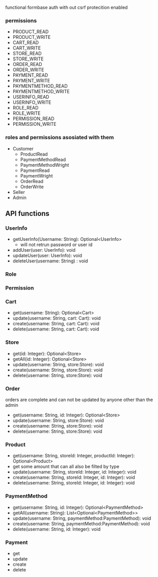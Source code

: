 functional formbase auth with out csrf protecition enabled

### permissions

- PRODUCT_READ
- PRODUCT_WRITE
- CART_READ
- CART_WRITE
- STORE_READ
- STORE_WRITE
- ORDER_READ
- ORDER_WRITE
- PAYMENT_READ
- PAYMENT_WRITE
- PAYMENTMETHOD_READ
- PAYMENTMETHOD_WRITE
- USERINFO_READ
- USERINFO_WRITE
- ROLE_READ
- ROLE_WRITE
- PERMISSION_READ
- PERMISSION_WRITE


### roles and permissions asosiated with them

- Customer
    - ProductRead
    - PaymentMethodRead
    - PaymentMethodWright
    - PaymentRead
    - PaymentWright
    - OrderRead
    - OrderWrite
- Seller
- Admin

## API functions

### UserInfo
- getUserInfo(Username: String): Optional&lt;UserInfo>
    - will not retrun password or user id
- addUser(user: UserInfo): void
- updateUser(user: UserInfo): void
- deleteUser(username: String) : void

### Role
### Permission
### Cart
- get(username: String): Optional&lt;Cart>
- update(username: String, cart: Cart): void
- create(username: String, cart: Cart): void
- delete(username: String, cart: Cart): void

### Store
- get(id: Integer): Optional&lt;Store>
- getAll(id: Integer): Optional&lt;Store>
- update(username: String, store:Store): void
- create(username: String, store:Store): void
- delete(username: String, store:Store): void

### Order
orders are complete and can not be updated by anyone other than the admin
- get(username: String, id: Integer): Optional&lt;Store>
- update(username: String, store:Store): void
- create(username: String, store:Store): void
- delete(username: String, store:Store): void

### Product
- get(username: String, storeId: Integer, productId: Integer): Optional&lt;Product>
- get some amount that can all also be filted by type
- update(username: String, storeId: Integer, id: Integer): void
- create(username: String, storeId: Integer, id: Integer): void
- delete(username: String, storeId: Integer, id: Integer): void

### PaymentMethod
- get(username: String, id: Integer): Optional&lt;PaymentMethod>
- getAll(username: String): List&lt;Optional&lt;PaymentMethod>>
- update(username: String, paymentMethod:PaymentMethod): void
- create(username: String, paymentMethod:PaymentMethod): void
- delete(username: String, id: Integer): void

### Payment
- get
- update
- create
- delete